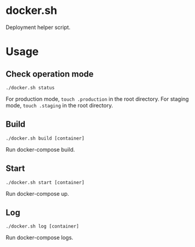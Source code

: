 # docker.sh

Deployment helper script.

# Usage

## Check operation mode

```
./docker.sh status
```

For production mode, `touch .production` in the root directory.
For staging mode, `touch .staging` in the root directory.

## Build

```
./docker.sh build [container]
```

Run docker-compose build.

## Start

```
./docker.sh start [container]
```

Run docker-compose up.

## Log

```
./docker.sh log [container]
```

Run docker-compose logs.
